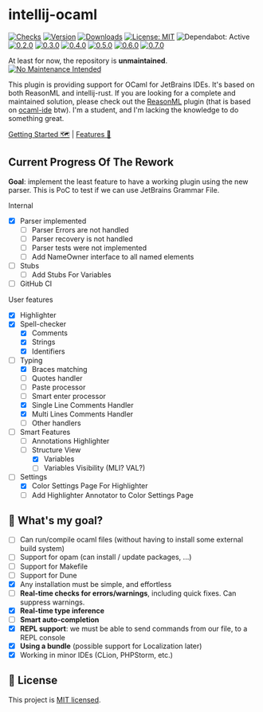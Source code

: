 # intellij-ocaml

[![Checks](https://badgen.net/github/checks/QuentinRa/intellij-ocaml/)](https://github.com/QuentinRa/intellij-ocaml/actions)
[![Version](https://img.shields.io/jetbrains/plugin/v/18531-ocaml.svg)](https://plugins.jetbrains.com/plugin/18531-ocaml)
[![Downloads](https://img.shields.io/jetbrains/plugin/d/18531-ocaml.svg)](https://plugins.jetbrains.com/plugin/18531-ocaml)
[![License: MIT](https://badgen.net/github/license/quentinRa/intellij-ocaml?color=yellow)](LICENSE)
![Dependabot: Active](https://badgen.net/github/dependabot/QuentinRa/intellij-ocaml/)
[![0.2.0](https://badgen.net/github/milestones/quentinra/intellij-ocaml/1)](https://github.com/QuentinRa/intellij-ocaml/milestone/1)
[![0.3.0](https://badgen.net/github/milestones/quentinra/intellij-ocaml/2)](https://github.com/QuentinRa/intellij-ocaml/milestone/2)
[![0.4.0](https://badgen.net/github/milestones/quentinra/intellij-ocaml/3)](https://github.com/QuentinRa/intellij-ocaml/milestone/3)
[![0.5.0](https://badgen.net/github/milestones/quentinra/intellij-ocaml/4)](https://github.com/QuentinRa/intellij-ocaml/milestone/4)
[![0.6.0](https://badgen.net/github/milestones/quentinra/intellij-ocaml/5)](https://github.com/QuentinRa/intellij-ocaml/milestone/8)
[![0.7.0](https://badgen.net/github/milestones/quentinra/intellij-ocaml/6)](https://github.com/QuentinRa/intellij-ocaml/milestone/6)


At least for now, the repository is **unmaintained**. [![No Maintenance Intended](http://unmaintained.tech/badge.svg)](http://unmaintained.tech/)

This plugin is providing support for OCaml for JetBrains IDEs. It's based on both ReasonML and intellij-rust. If you are looking for a complete and maintained solution, please check out the [ReasonML](https://github.com/giraud/reasonml-idea-plugin) plugin (that is based on [ocaml-ide](https://github.com/sidharthkuruvila/ocaml-ide) btw). I'm a student, and I'm lacking the knowledge to do something great.

[Getting Started 🗺️](https://plugins.jetbrains.com/plugin/18531-ocaml/documentation/getting-started) | [Features 🚀](https://plugins.jetbrains.com/plugin/18531-ocaml/documentation/features)

## Current Progress Of The Rework

**Goal**: implement the least feature to have a working plugin using the new parser. This is PoC to test if we can use JetBrains Grammar File.

Internal

* [x] Parser implemented
  * [ ] Parser Errors are not handled
  * [ ] Parser recovery is not handled
  * [ ] Parser tests were not implemented
  * [ ] Add NameOwner interface to all named elements 
* [ ] Stubs
  * [ ] Add Stubs For Variables
* [ ] GitHub CI

User features

* [x] Highlighter
* [x] Spell-checker
  * [x] Comments
  * [x] Strings
  * [x] Identifiers
* [ ] Typing
  * [x] Braces matching
  * [ ] Quotes handler
  * [ ] Paste processor
  * [ ] Smart enter processor
  * [x] Single Line Comments Handler
  * [x] Multi Lines Comments Handler
  * [ ] Other handlers
* [ ] Smart Features
  * [ ] Annotations Highlighter
  * [ ] Structure View
    * [x] Variables
    * [ ] Variables Visibility (MLI? VAL?)
* [ ] Settings
  * [X] Color Settings Page For Highlighter
  * [ ] Add Highlighter Annotator to Color Settings Page

## 🎯 What's my goal?

* [ ] Can run/compile ocaml files (without having to install some external build system)
* [ ] Support for opam (can install / update packages, ...)
* [ ] Support for Makefile
* [ ] Support for Dune
* [x] Any installation must be simple, and effortless
* [ ] **Real-time checks for errors/warnings**, including quick fixes. Can suppress warnings.
* [x] **Real-time type inference**
* [ ] **Smart auto-completion**
* [x] **REPL support**: we must be able to send commands from our file, to a REPL console
* [x] **Using a bundle** (possible support for Localization later)
* [x] Working in minor IDEs (CLion, PHPStorm, etc.)

## 📄 License

This project is [MIT licensed](LICENSE).